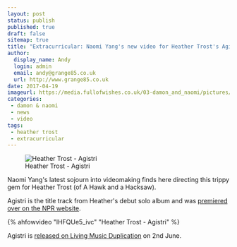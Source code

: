 ```yaml
---
layout: post
status: publish
published: true
draft: false
sitemap: true
title: "Extracurricular: Naomi Yang's new video for Heather Trost's Agistri"
author:
  display_name: Andy
  login: admin
  email: andy@grange85.co.uk
  url: http://www.grange85.co.uk
date: 2017-04-19
imageurl: https://media.fullofwishes.co.uk/03-damon_and_naomi/pictures/heather-trost-agistri-screen-grab.jpg
categories:
 - damon & naomi
 - news
 - video
tags:
 - heather trost
 - extracurricular
---
```

<figure class="caption aligncenter"><img src="https://media.fullofwishes.co.uk/03-damon_and_naomi/pictures/heather-trost-agistri-screen-grab.jpg" alt="Heather Trost - Agistri" /><figcaption class="caption-text">Heather Trost - Agistri</figcaption></figure>
<p class="lead">Naomi Yang's latest sojourn into videomaking finds here directing this trippy gem for Heather Trost (of A Hawk and a Hacksaw).</p>
<p>Agistri is the title track from Heather's debut solo album and was <a href="http://www.npr.org/event/music/524541226/heather-trosts-nostalgic-pop-goes-eastern-bloc-in-agistri-video">premiered over on the NPR website</a>.</p>
{% ahfowvideo "lHFQUe5_ivc" "Heather Trost - Agistri" %}
<p>Agistri is <a href="http://lmduplication.com/lm14.html">released on Living Music Duplication</a> on 2nd June.</p>
